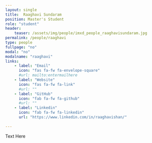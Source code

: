 ```yaml
---
layout: single
title:  Raaghavi Sundaram
position: Master's Student
role: "student"
header:
    teaser: /assets/img/people/imxd_people_raaghavisundaram.jpg
permalink: /people/raaghavi
type: people
fullpage: "no"
modal: "no"
modalname: "raaghavi"
links:
    - label: "Email"
      icon: "fas fa-fw fa-envelope-square"
      #url: mailto:entermailhere
    - label: "Website"
      icon: "fas fa-fw fa-link"
      #url: ""
    - label: "GitHub"
      icon: "fab fa-fw fa-github"
      #url: ""
    - label: "Linkedin"
      icon: "fab fa-fw fa-linkedin"
      url: "https://www.linkedin.com/in/raaghavishan/"
      
---
```


Text Here
